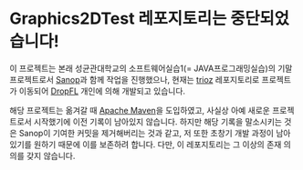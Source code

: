 Graphics2DTest 레포지토리는 중단되었습니다!
=========================================
이 프로젝트는 본래 성균관대학교의 소프트웨어실습1(= JAVA프로그래밍실습)의 기말 프로젝트로서 [Sanop](https://github.com/S4nop)과 함께 작업을 진행했으나, 현재는 [trioz](https://github.com/DropFL/trioz) 레포지토리로 프로젝트가 이동되어 [DropFL](https://github.com/DropFL) 개인에 의해 개발되고 있습니다. 

해당 프로젝트는 옮겨갈 때 [Apache Maven](https://maven.apache.org/)을 도입하였고, 사실상 아예 새로운 프로젝트로서 시작했기에 이전 기록이 남아있지 않습니다. 하지만 해당 기록을 말소시키는 것은 Sanop이 기여한 커밋을 제거해버리는 것과 같고, 저 또한 초창기 개발 과정이 남아있기를 원하기 때문에 이를 보존하려 합니다. 다만, 이 레포지토리는 그 이상의 존재 의의를 갖지 않습니다.
